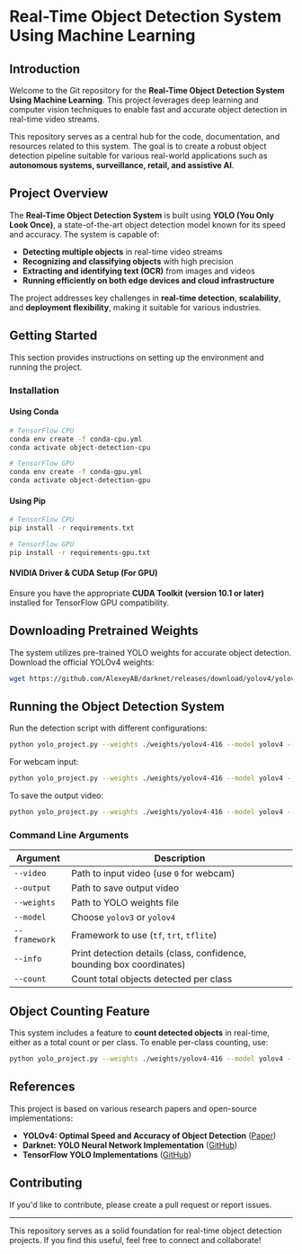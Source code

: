 # Real-Time Object Detection System Using Machine Learning

## Introduction
Welcome to the Git repository for the **Real-Time Object Detection System Using Machine Learning**. This project leverages deep learning and computer vision techniques to enable fast and accurate object detection in real-time video streams. 

This repository serves as a central hub for the code, documentation, and resources related to this system. The goal is to create a robust object detection pipeline suitable for various real-world applications such as **autonomous systems, surveillance, retail, and assistive AI**.

## Project Overview
The **Real-Time Object Detection System** is built using **YOLO (You Only Look Once)**, a state-of-the-art object detection model known for its speed and accuracy. The system is capable of:

- **Detecting multiple objects** in real-time video streams
- **Recognizing and classifying objects** with high precision
- **Extracting and identifying text (OCR)** from images and videos
- **Running efficiently on both edge devices and cloud infrastructure**

The project addresses key challenges in **real-time detection**, **scalability**, and **deployment flexibility**, making it suitable for various industries.

## Getting Started
This section provides instructions on setting up the environment and running the project.

### Installation
#### Using Conda
```bash
# TensorFlow CPU
conda env create -f conda-cpu.yml
conda activate object-detection-cpu

# TensorFlow GPU
conda env create -f conda-gpu.yml
conda activate object-detection-gpu
```

#### Using Pip
```bash
# TensorFlow CPU
pip install -r requirements.txt

# TensorFlow GPU
pip install -r requirements-gpu.txt
```

#### NVIDIA Driver & CUDA Setup (For GPU)
Ensure you have the appropriate **CUDA Toolkit (version 10.1 or later)** installed for TensorFlow GPU compatibility.

## Downloading Pretrained Weights
The system utilizes pre-trained YOLO weights for accurate object detection. Download the official YOLOv4 weights:
```bash
wget https://github.com/AlexeyAB/darknet/releases/download/yolov4/yolov4.weights -P weights/
```

## Running the Object Detection System
Run the detection script with different configurations:
```bash
python yolo_project.py --weights ./weights/yolov4-416 --model yolov4 --video ./videos/sample.mp4
```
For webcam input:
```bash
python yolo_project.py --weights ./weights/yolov4-416 --model yolov4 --video 0
```
To save the output video:
```bash
python yolo_project.py --weights ./weights/yolov4-416 --model yolov4 --video ./videos/sample.mp4 --output ./detections/output.avi
```

### Command Line Arguments
| Argument        | Description |
|----------------|-------------|
| `--video`      | Path to input video (use `0` for webcam) |
| `--output`     | Path to save output video |
| `--weights`    | Path to YOLO weights file |
| `--model`      | Choose `yolov3` or `yolov4` |
| `--framework`  | Framework to use (`tf`, `trt`, `tflite`) |
| `--info`       | Print detection details (class, confidence, bounding box coordinates) |
| `--count`      | Count total objects detected per class |

## Object Counting Feature
This system includes a feature to **count detected objects** in real-time, either as a total count or per class. 
To enable per-class counting, use:
```bash
python yolo_project.py --weights ./weights/yolov4-416 --model yolov4 --video ./videos/sample.mp4 --count
```

## References
This project is based on various research papers and open-source implementations:
- **YOLOv4: Optimal Speed and Accuracy of Object Detection** ([Paper](https://arxiv.org/abs/2004.10934))
- **Darknet: YOLO Neural Network Implementation** ([GitHub](https://github.com/AlexeyAB/darknet))
- **TensorFlow YOLO Implementations** ([GitHub](https://github.com/hunglc007/tensorflow-yolov4-tflite))

## Contributing
If you'd like to contribute, please create a pull request or report issues.

---
This repository serves as a solid foundation for real-time object detection projects. If you find this useful, feel free to connect and collaborate!
